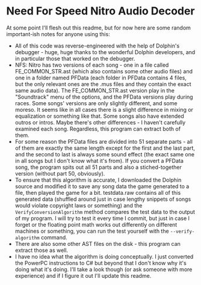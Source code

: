 # Need For Speed Nitro Audio Decoder

At some point I'll flesh out this readme, but for now here are some random important-ish notes for anyone using this:
 * All of this code was reverse-engineered with the help of Dolphin's debugger - huge, huge thanks to the wonderful Dolphin developers, and in particular those that worked on the debugger.
 * NFS: Nitro has two versions of each song - one in a file called FE_COMMON_STR.ast (which also contains some other audio files) and one in a folder named PFData (each folder in PFData contains 4 files, but the only relevant ones are the .mus files and they contain the exact same audio data). The FE_COMMON_STR.ast version play in the "Soundtrack" menu of the options, and the PFData versions play during races. Some songs' versions are only slightly different, and some moreso. It seems like in all cases there is a slight difference in mixing or equalization or something like that. Some songs also have extended outros or intros. Maybe there's other differences - I haven't carefully examined each song. Regardless, this program can extract both of them.
  * For some reason the PFData files are divided into 51 separate parts - all of them are exactly the same length except for the first and the last part, and the second to last is always some sound effect (the exact same one in all songs but I don't know what it's from). If you convert a PFData song, the program spits out all 51 parts and also a stiched-together version (without part 50, obviously).
 * To ensure that this algorithm is accurate, I downloaded the Dolphin source and modified it to save any song data the game generated to a file, then played the game for a bit. testdata.raw contains all of this generated data (shuffled around just in case lengthy snippets of songs would violate copyright laws or something) and the `VerifyConversionAlgorithm` method compares the test data to the output of my program. I will try to test it every time I commit, but just in case I forget or the floating point math works out differently on different machines or something, you can run the test yourself with the `--verify-algorithm` command.
 * There are also some other AST files on the disk - this program can extract those as well.
 * I have no idea what the algorithm is doing conceptually. I just converted the PowerPC instructions to C# but beyond that I don't know why it's doing what it's doing. I'll take a look though (or ask someone with more experience) and if I figure it out I'll update this readme.
